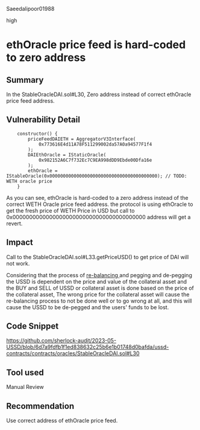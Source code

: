 Saeedalipoor01988

high

# ethOracle price feed is hard-coded to zero address

## Summary
In the StableOracleDAI.sol#L30, Zero address instead of correct ethOracle price feed address.

## Vulnerability Detail
```solidity
    constructor() {
        priceFeedDAIETH = AggregatorV3Interface(
            0x773616E4d11A78F511299002da57A0a94577F1f4
        );
        DAIEthOracle = IStaticOracle(
            0x982152A6C7f732Ec7C9EA998dDD9Ebde00Dfa16e
        );
        ethOracle = IStableOracle(0x0000000000000000000000000000000000000000); // TODO: WETH oracle price
    }
```
As you can see, ethOracle is hard-coded to a zero address instead of the correct WETH Oracle price feed address. the protocol is using ethOracle to get the fresh price of WETH Price in USD but call to 0x0000000000000000000000000000000000000000 address will get a revert.

## Impact
Call to the StableOracleDAI.sol#L33.getPriceUSD() to get price of DAI will not work.

Considering that the process of [re-balancing ](https://github.com/sherlock-audit/2023-05-USSD/blob/6d7a9fdfb1f1ed838632c25b6e1b01748d0bafda/ussd-contracts/contracts/USSDRebalancer.sol#L92)and pegging and de-pegging the USSD is dependent on the price and value of the collateral asset and the BUY and SELL of USSD or collateral asset is done based on the price of the collateral asset, The wrong price for the collateral asset will cause the re-balancing process to not be done well or to go wrong at all, and this will cause the USSD to be de-pegged and the users' funds to be lost.

## Code Snippet
https://github.com/sherlock-audit/2023-05-USSD/blob/6d7a9fdfb1f1ed838632c25b6e1b01748d0bafda/ussd-contracts/contracts/oracles/StableOracleDAI.sol#L30

## Tool used
Manual Review

## Recommendation
Use correct address of ethOracle price feed.